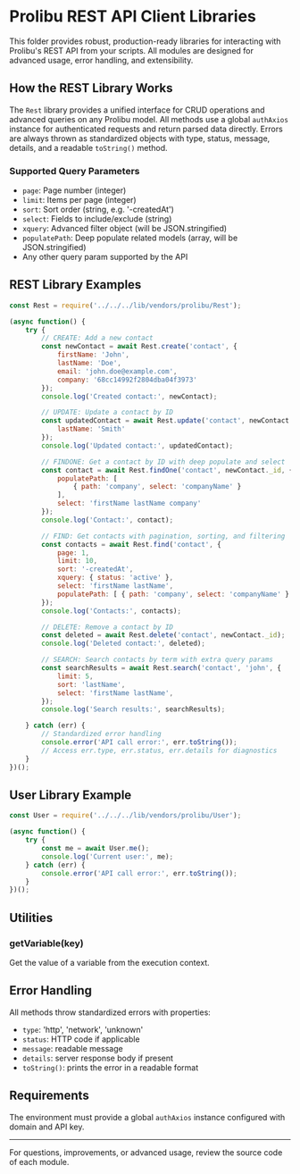 


# Prolibu REST API Client Libraries

This folder provides robust, production-ready libraries for interacting with Prolibu's REST API from your scripts. All modules are designed for advanced usage, error handling, and extensibility.

## How the REST Library Works

The `Rest` library provides a unified interface for CRUD operations and advanced queries on any Prolibu model. All methods use a global `authAxios` instance for authenticated requests and return parsed data directly. Errors are always thrown as standardized objects with type, status, message, details, and a readable `toString()` method.

### Supported Query Parameters
- `page`: Page number (integer)
- `limit`: Items per page (integer)
- `sort`: Sort order (string, e.g. '-createdAt')
- `select`: Fields to include/exclude (string)
- `xquery`: Advanced filter object (will be JSON.stringified)
- `populatePath`: Deep populate related models (array, will be JSON.stringified)
- Any other query param supported by the API

## REST Library Examples

```js
const Rest = require('../../../lib/vendors/prolibu/Rest');

(async function() {
	try {
		// CREATE: Add a new contact
		const newContact = await Rest.create('contact', {
			firstName: 'John',
			lastName: 'Doe',
			email: 'john.doe@example.com',
			company: '68cc14992f2804dba04f3973'
		});
		console.log('Created contact:', newContact);

		// UPDATE: Update a contact by ID
		const updatedContact = await Rest.update('contact', newContact._id, {
			lastName: 'Smith'
		});
		console.log('Updated contact:', updatedContact);

		// FINDONE: Get a contact by ID with deep populate and select
		const contact = await Rest.findOne('contact', newContact._id, {
			populatePath: [
				{ path: 'company', select: 'companyName' }
			],
			select: 'firstName lastName company'
		});
		console.log('Contact:', contact);

		// FIND: Get contacts with pagination, sorting, and filtering
		const contacts = await Rest.find('contact', {
			page: 1,
			limit: 10,
			sort: '-createdAt',
			xquery: { status: 'active' },
			select: 'firstName lastName',
			populatePath: [ { path: 'company', select: 'companyName' } ]
		});
		console.log('Contacts:', contacts);

		// DELETE: Remove a contact by ID
		const deleted = await Rest.delete('contact', newContact._id);
		console.log('Deleted contact:', deleted);

		// SEARCH: Search contacts by term with extra query params
		const searchResults = await Rest.search('contact', 'john', {
			limit: 5,
			sort: 'lastName',
			select: 'firstName lastName',
		});
		console.log('Search results:', searchResults);

	} catch (err) {
		// Standardized error handling
		console.error('API call error:', err.toString());
		// Access err.type, err.status, err.details for diagnostics
	}
})();
```

## User Library Example

```js
const User = require('../../../lib/vendors/prolibu/User');

(async function() {
	try {
		const me = await User.me();
		console.log('Current user:', me);
	} catch (err) {
		console.error('API call error:', err.toString());
	}
})();
```

## Utilities

### getVariable(key)
Get the value of a variable from the execution context.

## Error Handling
All methods throw standardized errors with properties:
- `type`: 'http', 'network', 'unknown'
- `status`: HTTP code if applicable
- `message`: readable message
- `details`: server response body if present
- `toString()`: prints the error in a readable format

## Requirements
The environment must provide a global `authAxios` instance configured with domain and API key.

---
For questions, improvements, or advanced usage, review the source code of each module.
